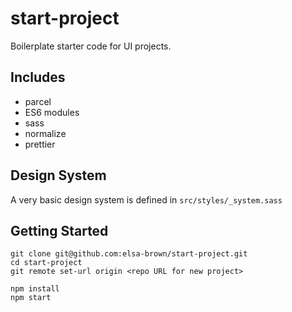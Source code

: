 # start-project

Boilerplate starter code for UI projects.

## Includes
- parcel
- ES6 modules
- sass
- normalize
- prettier

## Design System
A very basic design system is defined in `src/styles/_system.sass`

## Getting Started
```
git clone git@github.com:elsa-brown/start-project.git
cd start-project
git remote set-url origin <repo URL for new project>

npm install
npm start
```
